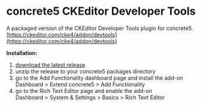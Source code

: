 # concrete5 CKEditor Developer Tools

A packaged version of the CKEditor Developer Tools plugin for concrete5.  
[https://ckeditor.com/cke4/addon/devtools](https://ckeditor.com/cke4/addon/devtools)

**Installation:**

1. [download the latest release](https://github.com/MrKarlDilkington/ckeditor_developer_tools/releases)
2. unzip the release to your concrete5 packages directory
3. go to the Add Functionality dashboard page and install the add-on  
    Dashboard > Extend concrete5 > Add Functionality
4. go to the Rich Text Editor page and enable the add-on  
    Dashboard > System & Settings > Basics > Rich Text Editor

